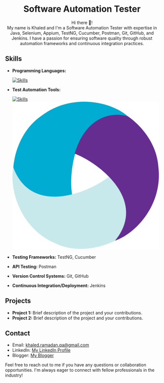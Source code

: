 <h1 align="center">Software Automation Tester</h1>

<p align="center">
<!--  <img src="path_to_your_profile_image.png" alt="Profile Image">  -->
</p>

<p align="center">
  Hi there 🙌! <br>
  My name is Khaled and I'm a Software Automation Tester with expertise in Java, Selenium, Appium, TestNG, Cucumber, Postman, Git, GitHub, and Jenkins. I have a passion for ensuring software quality through robust automation frameworks and continuous integration practices.
</p>

## Skills

- **Programming Languages:**

  [![Skills](https://skillicons.dev/icons?i=java&theme=light)](https://skillicons.dev)

- **Test Automation Tools:**

  [![Skills](https://skillicons.dev/icons?i=selenium&theme=light)](https://skillicons.dev)
  ![Skills](./.github/appium.svg#appium=50x50)

- **Testing Frameworks:** TestNG, Cucumber
- **API Testing:** Postman
- **Version Control Systems:** Git, GitHub
- **Continuous Integration/Deployment:** Jenkins

## Projects

- **Project 1:** Brief description of the project and your contributions.
- **Project 2:** Brief description of the project and your contributions.
<!--
## Experience

- **Company Name, Position** (Dates)
  - Description of your responsibilities and achievements.

## Education

- **Degree**, Major/Field of Study, University/College (Year)

## Certifications

- Certification 1
- Certification 2
-->
## Contact

- Email: khaled.ramadan.qa@gmail.com
- LinkedIn: [My LinkedIn Profile](https://www.linkedin.com/in/khaled-ashraf-ramadan/)
- Blogger: [My Blogger](https://qa-snacks.blogspot.com/)

Feel free to reach out to me if you have any questions or collaboration opportunities. I'm always eager to connect with fellow professionals in the industry!

<!--

<h1 align="center">Comming soon. under construction 🔭</h1>

<h1 align="center">Hello folks 🙌 </h1>

<h4>My name is Khaled Ramadan, I'm a software testing enthusiast 🤓. I would like to share with you a guide to my github repositories</h4>
<h5>
How to start learning Selenium Automation even if you don't have prior knowledge about programming<br>
</h5>
-->

<!--
<h1 align="center">Hello folks 👋, My name is khaled ramadan</h1>

## I'm a software testing enthusiast asassa :face_with_monocle: 🤓 and I would like to share my knowledge in different software testing fields 
* Manual Testing Snacks
* Automation Project guidelines
* Technical testing tips and tricks 
>>>>>>> 6ba765f462e5372ff2f07353a8c7cbe7d5864f86
-->

<!--
Write this on your blog: my main purpose of creating this blog is to help you to uplift your testing skills by strengthen your testing basics and simplfy the higher level topics to communicate the complex topics in a very simple manner
-->

  
<!--
**KhaledAMRS/KhaledAMRS** is a ✨ _special_ ✨ repository because its `README.md` (this file) appears on your GitHub profile.

Here are some ideas to get you started:

- 🔭 I’m currently working on ...
- 🌱 I’m currently learning ...
- 👯 I’m looking to collaborate on ...
- 🤔 I’m looking for help with ...
- 💬 Ask me about ...
- 📫 How to reach me: ...
- 😄 Pronouns: ...
- ⚡ Fun fact: ...
-->
